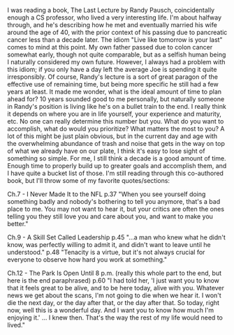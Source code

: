 I was reading a book, The Last Lecture by Randy Pausch, coincidentally enough a CS professor, who lived a very interesting life. 
I'm about halfway through, and he's describing how he met and eventually married his wife around the age of 40, with the prior context of his passing due to pancreatic cancer less than a decade later. The idiom "Live like tomorrow is your last" comes to mind at this point. My own father passed due to colon cancer somewhat early, though not quite comparable, but as a selfish human being I naturally considered my own future. However, I always had a problem with this idiom; if you only have a day left the average Joe is spending it quite irresponsibly. Of course, Randy's lecture is a sort of great paragon of the effective use of remaining time, but being more specific he still had a few years at least. It made me wonder, what is the ideal amount of time to plan ahead for? 10 years sounded good to me personally, but naturally someone in Randy's position is living like he's on a bullet train to the end. I really think it depends on where you are in life yourself, your experience and maturity, etc. No one can really determine this number but you. What do you want to accomplish, what do would you prioritize? What matters the most to you? A lot of this might be just plain obvious, but in the current day and age with the overwhelming abundance of trash and noise that gets in the way on top of what we already have on our plate, I think it's easy to lose sight of something so simple. For me, I still think a decade is a good amount of time. Enough time to properly build up to greater goals and accomplish them, and I have quite a bucket list of those. I'm still reading through this co-authored book, but I'll throw some of my favorite quotes/sections:

Ch.7 -  I Never Made It to the NFL
p.37    "When you see yourself doing something badly and nobody's bothering to tell you anymore, that's a bad place to me. You may not want to hear it, but your critics are often the ones telling you they still love you and care about you, and want to make you better."

Ch.9 -  A Skill Set Called Leadership
p.45    "...a man who knew what he didn't know, was perfectly willing to admit it, and didn't want to leave until he understood."
p.48    "Tenacity is a virtue, but it's not always crucial for everyone to observe how hard you work at something."

Ch.12 - The Park Is Open Until 8 p.m.
(really this whole part to the end, but here is the end paraphrased)
p.60    "I had told her, 'I just want you to know that it feels great to be alive, and to be here today, alive with you. Whatever news we get about the scans, I'm not going to die when we hear it. I won't die the next day, or the day after that, or the day after that. So today, right now, well this is a wonderful day. And I want you to know how much I'm enjoying it.' ... I knew then. That's the way the rest of my life would need to lived." 
